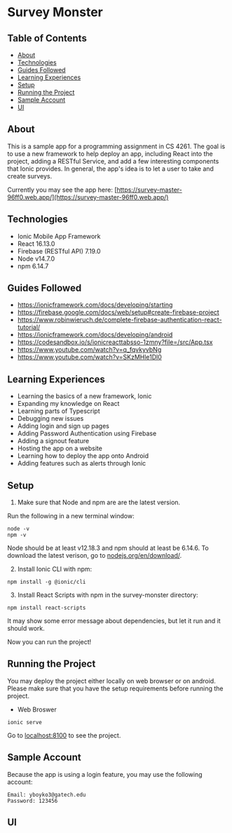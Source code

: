 # Survey Monster

## Table of Contents
* [About](#about)
* [Technologies](#technologies)
* [Guides Followed](#guides-followed)
* [Learning Experiences](#learing-experiences)
* [Setup](#setup)
* [Running the Project](#running-the-project)
* [Sample Account](#sample-account)
* [UI](#UI)

## About
This is a sample app for a programming assignment in CS 4261. The goal is to use a new framework to help deploy an app, including React into the project, adding a RESTful Service, and add a few interesting components that Ionic provides. In general, the app's idea is to let a user to take and create surveys.

Currently you may see the app here: [https://survey-master-96ff0.web.app/](https://survey-master-96ff0.web.app/)

## Technologies
- Ionic Mobile App Framework
- React 16.13.0
- Firebase (RESTful API) 7.19.0
- Node v14.7.0
- npm 6.14.7

## Guides Followed
- https://ionicframework.com/docs/developing/starting
- https://firebase.google.com/docs/web/setup#create-firebase-project
- https://www.robinwieruch.de/complete-firebase-authentication-react-tutorial/
- https://ionicframework.com/docs/developing/android
- https://codesandbox.io/s/ionicreacttabsso-1zmny?file=/src/App.tsx
- https://www.youtube.com/watch?v=q_fqvkyvbNg
- https://www.youtube.com/watch?v=SKzMHle1Dl0

## Learning Experiences
- Learning the basics of a new framework, Ionic
- Expanding my knowledge on React
- Learning parts of Typescript
- Debugging new issues
- Adding login and sign up pages
- Adding Password Authentication using Firebase
- Adding a signout feature
- Hosting the app on a website
- Learning how to deploy the app onto Android
- Adding features such as alerts through Ionic

## Setup
1. Make sure that Node and npm are are the latest version. 

Run the following in a new terminal window:
```
node -v
npm -v
```
Node should be at least v12.18.3 and npm should at least be 6.14.6. To download the latest verison, go to [nodejs.org/en/download/](nodejs.org/en/download/).

2. Install Ionic CLI with npm:
```
npm install -g @ionic/cli
```

3. Install React Scripts with npm in the survey-monster directory:
```
npm install react-scripts
```

It may show some error message about dependencies, but let it run and it should work.

Now you can run the project!

## Running the Project
You may deploy the project either locally on web browser or on android. Please make sure that you have the setup requirements before running the project.

- Web Broswer
```
ionic serve
```

Go to [localhost:8100](localhost:8100) to see the project.

## Sample Account
Because the app is using a login feature, you may use the following account:
```
Email: yboyko3@gatech.edu
Password: 123456
```

## UI


